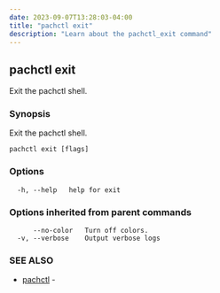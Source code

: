 ```yaml
---
date: 2023-09-07T13:28:03-04:00
title: "pachctl exit"
description: "Learn about the pachctl_exit command"
---
```


## pachctl exit

Exit the pachctl shell.

### Synopsis

Exit the pachctl shell.

```
pachctl exit [flags]
```

### Options

```
  -h, --help   help for exit
```

### Options inherited from parent commands

```
      --no-color   Turn off colors.
  -v, --verbose    Output verbose logs
```

### SEE ALSO

* [pachctl](../pachctl)	 - 

